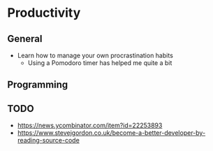 # Productivity

## General

- Learn how to manage your own procrastination habits
	- Using a Pomodoro timer has helped me quite a bit

## Programming

## TODO

- https://news.ycombinator.com/item?id=22253893
- https://www.stevejgordon.co.uk/become-a-better-developer-by-reading-source-code

